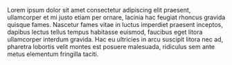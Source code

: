 Lorem ipsum dolor sit amet consectetur adipiscing elit praesent, ullamcorper et mi justo etiam per ornare, lacinia hac feugiat rhoncus gravida quisque fames. Nascetur fames vitae in luctus imperdiet praesent inceptos, dapibus lectus tellus tempus habitasse euismod, faucibus eget litora ullamcorper interdum gravida. Hac eu ultricies in arcu suscipit litora nec ad, pharetra lobortis velit montes est posuere malesuada, ridiculus sem ante metus elementum fringilla taciti.
